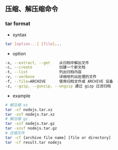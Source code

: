 ## 压缩、解压缩命令
### tar format
- syntax
```bash
tar [option...] [file]...
```
- option
```bash
-x, --extract, --get    从归档中解出文件
-c, --create            创建一个新文档
-t, --list              列出归档内容
-v, --verbose           详细地列出处理的文件
-f, --file=ARCHIVE      使用归档文件或 ARCHIVE 设备
-z, --gzip, --gunzip, --ungzip 通过 gizp 过滤归档
```
- example
```bash
# 解压缩 xz
tar -xf nodejs.tar.xz 
tar -xvf nodejs.tar.xz
# 解压缩 gz
tar -xzf nodejs.tar.gz
tar -xzvf nodejs.tar.gz
# 压缩文件
tar -cf [archive file name] [file or directory]
tar -cf result.tar nodejs
```